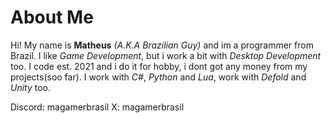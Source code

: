 # About Me
Hi! My name is **Matheus** *(A.K.A Brazilian Guy)* and im a programmer from Brazil. I like *Game Development*, but i work a bit with *Desktop Development* too. I code est. 2021 and i do it for hobby, i dont got any money from my projects(soo far). 
I work with *C#*, *Python* and *Lua*, work with *Defold* and *Unity* too. 

Discord: magamerbrasil
X: magamerbrasil
